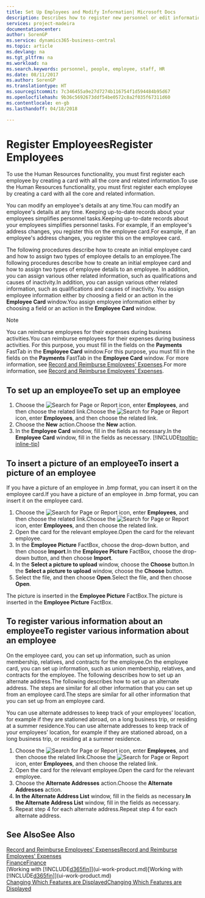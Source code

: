 ```yaml
---
title: Set Up Employees and Modify Information| Microsoft Docs
description: Describes how to register new personnel or edit information for existing staff.
services: project-madeira
documentationcenter: 
author: SorenGP
ms.service: dynamics365-business-central
ms.topic: article
ms.devlang: na
ms.tgt_pltfrm: na
ms.workload: na
ms.search.keywords: personnel, people, employee, staff, HR
ms.date: 08/11/2017
ms.author: SorenGP
ms.translationtype: HT
ms.sourcegitcommit: 7c346455a9e27d7274b116754f1d594484b95d67
ms.openlocfilehash: 9b36c5692673ddf54be0572c8a2f035f67311d60
ms.contentlocale: en-gb
ms.lasthandoff: 04/18/2018

---
```

# <a name="register-employees"></a><span data-ttu-id="3ed09-103">Register Employees</span><span class="sxs-lookup"><span data-stu-id="3ed09-103">Register Employees</span></span>
<span data-ttu-id="3ed09-104">To use the Human Resources functionality, you must first register each employee by creating a card with all the core and related information.</span><span class="sxs-lookup"><span data-stu-id="3ed09-104">To use the Human Resources functionality, you must first register each employee by creating a card with all the core and related information.</span></span>

<span data-ttu-id="3ed09-105">You can modify an employee's details at any time.</span><span class="sxs-lookup"><span data-stu-id="3ed09-105">You can modify an employee's details at any time.</span></span> <span data-ttu-id="3ed09-106">Keeping up-to-date records about your employees simplifies personnel tasks.</span><span class="sxs-lookup"><span data-stu-id="3ed09-106">Keeping up-to-date records about your employees simplifies personnel tasks.</span></span> <span data-ttu-id="3ed09-107">For example, if an employee's address changes, you register this on the employee card.</span><span class="sxs-lookup"><span data-stu-id="3ed09-107">For example, if an employee's address changes, you register this on the employee card.</span></span>

<span data-ttu-id="3ed09-108">The following procedures describe how to create an initial employee card and how to assign two types of employee details to an employee.</span><span class="sxs-lookup"><span data-stu-id="3ed09-108">The following procedures describe how to create an initial employee card and how to assign two types of employee details to an employee.</span></span> <span data-ttu-id="3ed09-109">In addition, you can assign various other related information, such as qualifications and causes of inactivity.</span><span class="sxs-lookup"><span data-stu-id="3ed09-109">In addition, you can assign various other related information, such as qualifications and causes of inactivity.</span></span> <span data-ttu-id="3ed09-110">You assign employee information either by choosing a field or an action in the **Employee Card** window.</span><span class="sxs-lookup"><span data-stu-id="3ed09-110">You assign employee information either by choosing a field or an action in the **Employee Card** window.</span></span>

> [!NOTE]  
> <span data-ttu-id="3ed09-111">You can reimburse employees for their expenses during business activities.</span><span class="sxs-lookup"><span data-stu-id="3ed09-111">You can reimburse employees for their expenses during business activities.</span></span> <span data-ttu-id="3ed09-112">For this purpose, you must fill in the fields on the **Payments** FastTab in the **Employee Card** window.</span><span class="sxs-lookup"><span data-stu-id="3ed09-112">For this purpose, you must fill in the fields on the **Payments** FastTab in the **Employee Card** window.</span></span> <span data-ttu-id="3ed09-113">For more information, see [Record and Reimburse Employees' Expenses](finance-how-record-reimburse-employee-expenses.md).</span><span class="sxs-lookup"><span data-stu-id="3ed09-113">For more information, see [Record and Reimburse Employees' Expenses](finance-how-record-reimburse-employee-expenses.md).</span></span>

## <a name="to-set-up-an-employee"></a><span data-ttu-id="3ed09-114">To set up an employee</span><span class="sxs-lookup"><span data-stu-id="3ed09-114">To set up an employee</span></span>
1. <span data-ttu-id="3ed09-115">Choose the ![Search for Page or Report](media/ui-search/search_small.png "Search for Page or Report icon") icon, enter **Employees**, and then choose the related link.</span><span class="sxs-lookup"><span data-stu-id="3ed09-115">Choose the ![Search for Page or Report](media/ui-search/search_small.png "Search for Page or Report icon") icon, enter **Employees**, and then choose the related link.</span></span>
2. <span data-ttu-id="3ed09-116">Choose the **New** action.</span><span class="sxs-lookup"><span data-stu-id="3ed09-116">Choose the **New** action.</span></span>
3. <span data-ttu-id="3ed09-117">In the **Employee Card** window, fill in the fields as necessary.</span><span class="sxs-lookup"><span data-stu-id="3ed09-117">In the **Employee Card** window, fill in the fields as necessary.</span></span> [!INCLUDE[tooltip-inline-tip](includes/tooltip-inline-tip_md.md)]

## <a name="to-insert-a-picture-of-an-employee"></a><span data-ttu-id="3ed09-118">To insert a picture of an employee</span><span class="sxs-lookup"><span data-stu-id="3ed09-118">To insert a picture of an employee</span></span>
<span data-ttu-id="3ed09-119">If you have a picture of an employee in .bmp format, you can insert it on the employee card.</span><span class="sxs-lookup"><span data-stu-id="3ed09-119">If you have a picture of an employee in .bmp format, you can insert it on the employee card.</span></span>

1. <span data-ttu-id="3ed09-120">Choose the ![Search for Page or Report](media/ui-search/search_small.png "Search for Page or Report icon") icon, enter **Employees**, and then choose the related link.</span><span class="sxs-lookup"><span data-stu-id="3ed09-120">Choose the ![Search for Page or Report](media/ui-search/search_small.png "Search for Page or Report icon") icon, enter **Employees**, and then choose the related link.</span></span>
2. <span data-ttu-id="3ed09-121">Open the card for the relevant employee.</span><span class="sxs-lookup"><span data-stu-id="3ed09-121">Open the card for the relevant employee.</span></span>
3. <span data-ttu-id="3ed09-122">In the **Employee Picture** FactBox, choose the drop-down button, and then choose **Import**.</span><span class="sxs-lookup"><span data-stu-id="3ed09-122">In the **Employee Picture** FactBox, choose the drop-down button, and then choose **Import**.</span></span>
4. <span data-ttu-id="3ed09-123">In the **Select a picture to upload** window, choose the **Choose** button.</span><span class="sxs-lookup"><span data-stu-id="3ed09-123">In the **Select a picture to upload** window, choose the **Choose** button.</span></span>
5. <span data-ttu-id="3ed09-124">Select the file, and then choose **Open**.</span><span class="sxs-lookup"><span data-stu-id="3ed09-124">Select the file, and then choose **Open**.</span></span>

<span data-ttu-id="3ed09-125">The picture is inserted in the **Employee Picture** FactBox.</span><span class="sxs-lookup"><span data-stu-id="3ed09-125">The picture is inserted in the **Employee Picture** FactBox.</span></span>

## <a name="to-register-various-information-about-an-employee"></a><span data-ttu-id="3ed09-126">To register various information about an employee</span><span class="sxs-lookup"><span data-stu-id="3ed09-126">To register various information about an employee</span></span>
<span data-ttu-id="3ed09-127">On the employee card, you can set up information, such as union membership, relatives, and contracts for the employee.</span><span class="sxs-lookup"><span data-stu-id="3ed09-127">On the employee card, you can set up information, such as union membership, relatives, and contracts for the employee.</span></span> <span data-ttu-id="3ed09-128">The following describes how to set up an alternate address.</span><span class="sxs-lookup"><span data-stu-id="3ed09-128">The following describes how to set up an alternate address.</span></span> <span data-ttu-id="3ed09-129">The steps are similar for all other information that you can set up from an employee card.</span><span class="sxs-lookup"><span data-stu-id="3ed09-129">The steps are similar for all other information that you can set up from an employee card.</span></span>

<span data-ttu-id="3ed09-130">You can use alternate addresses to keep track of your employees’ location, for example if they are stationed abroad, on a long business trip, or residing at a summer residence.</span><span class="sxs-lookup"><span data-stu-id="3ed09-130">You can use alternate addresses to keep track of your employees’ location, for example if they are stationed abroad, on a long business trip, or residing at a summer residence.</span></span>

1. <span data-ttu-id="3ed09-131">Choose the ![Search for Page or Report](media/ui-search/search_small.png "Search for Page or Report icon") icon, enter **Employees**, and then choose the related link.</span><span class="sxs-lookup"><span data-stu-id="3ed09-131">Choose the ![Search for Page or Report](media/ui-search/search_small.png "Search for Page or Report icon") icon, enter **Employees**, and then choose the related link.</span></span>
2. <span data-ttu-id="3ed09-132">Open the card for the relevant employee.</span><span class="sxs-lookup"><span data-stu-id="3ed09-132">Open the card for the relevant employee.</span></span>
3. <span data-ttu-id="3ed09-133">Choose the **Alternate Addresses** action.</span><span class="sxs-lookup"><span data-stu-id="3ed09-133">Choose the **Alternate Addresses** action.</span></span>
4. <span data-ttu-id="3ed09-134">**In the Alternate Address List** window, fill in the fields as necessary.</span><span class="sxs-lookup"><span data-stu-id="3ed09-134">**In the Alternate Address List** window, fill in the fields as necessary.</span></span>
5. <span data-ttu-id="3ed09-135">Repeat step 4 for each alternate address.</span><span class="sxs-lookup"><span data-stu-id="3ed09-135">Repeat step 4 for each alternate address.</span></span>

## <a name="see-also"></a><span data-ttu-id="3ed09-136">See Also</span><span class="sxs-lookup"><span data-stu-id="3ed09-136">See Also</span></span>
[<span data-ttu-id="3ed09-137">Record and Reimburse Employees' Expenses</span><span class="sxs-lookup"><span data-stu-id="3ed09-137">Record and Reimburse Employees' Expenses</span></span>](finance-how-record-reimburse-employee-expenses.md)  
[<span data-ttu-id="3ed09-138">Finance</span><span class="sxs-lookup"><span data-stu-id="3ed09-138">Finance</span></span>](finance.md)  
<span data-ttu-id="3ed09-139">[Working with [!INCLUDE[d365fin](includes/d365fin_md.md)]](ui-work-product.md)</span><span class="sxs-lookup"><span data-stu-id="3ed09-139">[Working with [!INCLUDE[d365fin](includes/d365fin_md.md)]](ui-work-product.md)</span></span>  
[<span data-ttu-id="3ed09-140">Changing Which Features are Displayed</span><span class="sxs-lookup"><span data-stu-id="3ed09-140">Changing Which Features are Displayed</span></span>](ui-experiences.md)


